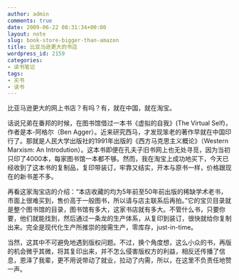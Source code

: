```yaml
---
author: admin
comments: true
date: 2009-06-22 08:31:34+00:00
layout: note
slug: book-store-bigger-than-amazon
title: 比亚马逊更大的书店
wordpress_id: 2159
categories:
- 读书笔记
tags:
- 买书
- 读书
---
```


比亚马逊更大的网上书店？有吗？有，就在中国，就在淘宝。

话说兄弟在番邦的时候，在图书馆借过一本书《虚拟的自我》(The Virtual Self)，作者是本-阿格尔（Ben Agger）。近来研究西马，才发现笨老的著作早就在中国印行了。那就是人民大学出版社的1991年出版的《西方马克思主义概论》（Western Marxism: An Introdution）。这本书即便在孔夫子旧书网上也无处寻觅，因为当初只印了4000本，每家图书馆一本都不够。然而，我在淘宝上成功地买下，今天已经收到了这本书的复制品，复印带装订，牢靠又结实，开本与原书一样，价格跟现在的新书差不多。

再看这家淘宝店的介绍：“本店收藏的均为5年前至50年前出版的稀缺学术老书，市面上很难买到，售价高于一般图书，所以请与店主联系后再拍。”它的宝贝目录就是整个图书馆的目录，图书馆有多大，这家书店就有多大。不管什么书，只要你要，他们就能找到，然后通过一条龙的生产体系，从复印到装订，很快就给你复制出来。完全是现代化生产所推崇的按需生产，零库存，just-in-time。

当然，这其中不可避免地遇到版权问题。不过，换个角度想，这么小众的书，再版的机会微乎其微，将其复印出来，并不怎么侵害版权方的利益，相反还传播了信息，恩泽了我辈，更不用说带动了就业，拉动了内需，所以，在这里不负责任地赞一声。


